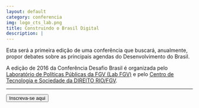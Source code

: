 ```yaml
---
layout: default
category: conferencia
img: logo_cts_lab.png
title: Construindo o Brasil Digital
description: |
---
```


Esta será a primeira edição de uma conferência que buscará, anualmente, propor debates sobre as principais agendas do Desenvolvimento do Brasil. 

A edição de 2016 da Conferência Desafio Brasil é organizada pelo <a href="http://www.labfgv.com" target="_blank">Laboratório de Políticas Públicas da FGV (Lab FGV)</a> e pelo <a href="http://direitorio.fgv.br/cts" target="_blank">Centro de Tecnologia e Sociedade da DIREITO RIO/FGV</a>.

___

<div class="col-md-12">
  <a href="http://www.fgv.br/eventos/?P_EVENTO=2990&P_IDIOMA=0" target="_blank">
    <button class="btn-inscr-b">Inscreva-se aqui</button>
  </a>
</div>
